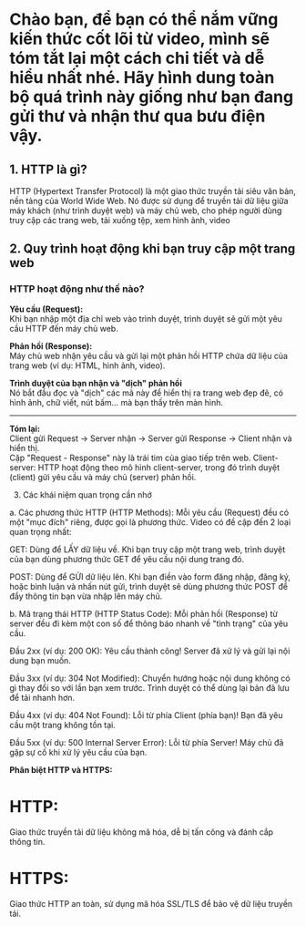 # Chào bạn, để bạn có thể nắm vững kiến thức cốt lõi từ video, mình sẽ tóm tắt lại một cách chi tiết và dễ hiểu nhất nhé. Hãy hình dung toàn bộ quá trình này giống như bạn đang gửi thư và nhận thư qua bưu điện vậy.

## 1. HTTP là gì?

HTTP (Hypertext Transfer Protocol) là một giao thức truyền tải siêu văn bản, nền tảng của World Wide Web. Nó được sử dụng để truyền tải dữ liệu giữa máy khách (như trình duyệt web) và máy chủ web, cho phép người dùng truy cập các trang web, tải xuống tệp, xem hình ảnh, video

## 2. Quy trình hoạt động khi bạn truy cập một trang web

### HTTP hoạt động như thế nào?

**Yêu cầu (Request):**  
Khi bạn nhập một địa chỉ web vào trình duyệt, trình duyệt sẽ gửi một yêu cầu HTTP đến máy chủ web.

**Phản hồi (Response):**  
Máy chủ web nhận yêu cầu và gửi lại một phản hồi HTTP chứa dữ liệu của trang web (ví dụ: HTML, hình ảnh, video).

**Trình duyệt của bạn nhận và "dịch" phản hồi**  
Nó bắt đầu đọc và "dịch" các mã này để hiển thị ra trang web đẹp đẽ, có hình ảnh, chữ viết, nút bấm... mà bạn thấy trên màn hình.

---

**Tóm lại:**  
Client gửi Request -> Server nhận -> Server gửi Response -> Client nhận và hiển thị.  
Cặp "Request - Response" này là trái tim của giao tiếp trên web.
Client-server:
HTTP hoạt động theo mô hình client-server, trong đó trình duyệt (client) gửi yêu cầu và máy chủ (server) phản hồi. 

3. Các khái niệm quan trọng cần nhớ

a. Các phương thức HTTP (HTTP Methods):
Mỗi yêu cầu (Request) đều có một "mục đích" riêng, được gọi là phương thức. Video có đề cập đến 2 loại quan trọng nhất:

GET: Dùng để LẤY dữ liệu về. Khi bạn truy cập một trang web, trình duyệt của bạn dùng phương thức GET để yêu cầu nội dung trang đó.

POST: Dùng để GỬI dữ liệu lên. Khi bạn điền vào form đăng nhập, đăng ký, hoặc bình luận và nhấn nút gửi, trình duyệt sẽ dùng phương thức POST để đẩy thông tin bạn vừa nhập lên máy chủ.

b. Mã trạng thái HTTP (HTTP Status Code):
Mỗi phản hồi (Response) từ server đều đi kèm một con số để thông báo nhanh về "tình trạng" của yêu cầu.

Đầu 2xx (ví dụ: 200 OK): Yêu cầu thành công! Server đã xử lý và gửi lại nội dung bạn muốn.

Đầu 3xx (ví dụ: 304 Not Modified): Chuyển hướng hoặc nội dung không có gì thay đổi so với lần bạn xem trước. Trình duyệt có thể dùng lại bản đã lưu để tải nhanh hơn.

Đầu 4xx (ví dụ: 404 Not Found): Lỗi từ phía Client (phía bạn)! Bạn đã yêu cầu một trang không tồn tại.

Đầu 5xx (ví dụ: 500 Internal Server Error): Lỗi từ phía Server! Máy chủ đã gặp sự cố khi xử lý yêu cầu của bạn.

**Phân biệt HTTP và HTTPS:**
# HTTP:
Giao thức truyền tải dữ liệu không mã hóa, dễ bị tấn công và đánh cắp thông tin.
# HTTPS:
Giao thức HTTP an toàn, sử dụng mã hóa SSL/TLS để bảo vệ dữ liệu truyền tải. 